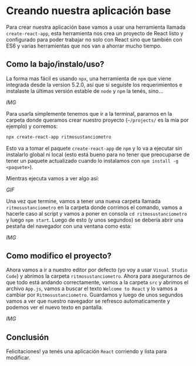 # Creando nuestra aplicación base
Para crear nuestra aplicación base vamos a usar una herramienta llamada `create-react-app`, esta herramienta nos crea un proyecto de React listo y configurado para poder trabajar no solo con React sino que también con ES6 y varias herramientas que nos van a ahorrar mucho tiempo.

## Como la bajo/instalo/uso?
La forma mas fácil es usando `npx`, una herramienta de `npm` que viene integrada desde la version 5.2.0, así que si seguiste los requerimientos e instalaste la últimas versión estable de `node` y `npm` la tenés, sino...

*IMG*

Para usarla simplemente tenemos que ir a la terminal, pararnos en la carpeta donde queramos crear nuestro proyecto (`~/projects/` es la mía por ejemplo) y corremos:
```bash
npx create-react-app ritmosustanciometro
```
Esto va a tomar el paquete `create-react-app` de `npm` y lo va a ejecutar sin instalarlo global ni local (esto está bueno para no tener que preocuparse de tener un paquete actualizado cuando lo instalamos con `npm install -g <paquete>`).

Mientras ejecuta vamos a ver algo así:

*GIF*

Una vez que termine, vamos a tener una nueva carpeta llamada `ritmosustanciometro` en la carpeta donde corrimos el comando, vamos a hacerle caso al script y vamos a poner en consola `cd ritmosustanciometro` y luego `npm start`. Luego de esto (y unos segundos) se debería abrir una pestaña del navegador con una ventana como esta:

*IMG*

## Como modifico el proyecto?
Ahora vamos a ir a nuestro editor por defecto (yo voy a usar `Visual Studio Code`) y abrímos la carpeta `ritmosustanciometro`.
Ahora para asegurarnos de que todo está andando correctamente, vamos a la carpeta `src` y abrimos el archivo `App.js`, vamos a buscar el texto `Welcome to React` y lo vamos a cambiar por `Ritmosustanciometro`.
Guardamos y luego de unos segundos vamos a ver que nuestro navegador se refresco automaticamente y podemos ver el nuevo texto en pantalla.

*IMG*

## Conclusión
Felicitaciones! ya tenés una aplicación `React` corriendo y lista para modificar.
